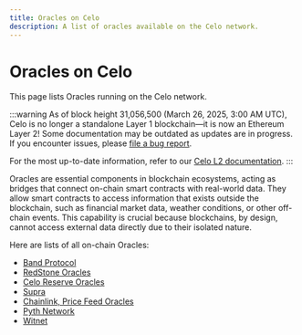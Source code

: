```yaml
---
title: Oracles on Celo
description: A list of oracles available on the Celo network.
---
```


# Oracles on Celo

This page lists Oracles running on the Celo network.

:::warning
As of block height 31,056,500 (March 26, 2025, 3:00 AM UTC), Celo is no longer a standalone Layer 1 blockchain—it is now an Ethereum Layer 2!
Some documentation may be outdated as updates are in progress. If you encounter issues, please [file a bug report](https://github.com/celo-org/docs/issues/new/choose).

For the most up-to-date information, refer to our [Celo L2 documentation](https://docs.celo.org/cel2).
:::

Oracles are essential components in blockchain ecosystems, acting as bridges that connect on-chain smart contracts with real-world data. They allow smart contracts to access information that exists outside the blockchain, such as financial market data, weather conditions, or other off-chain events. This capability is crucial because blockchains, by design, cannot access external data directly due to their isolated nature.

Here are lists of all on-chain Oracles:

- [Band Protocol](/developer/oracles/band-protocol)
- [RedStone Oracles](/developer/oracles/redstone)
- [Celo Reserve Oracles](/what-is-celo/about-celo-l1/protocol/stability/oracles)
- [Supra](https://supraoracles.com/)
- [Chainlink, Price Feed Oracles](https://docs.chain.link/data-feeds/price-feeds/addresses?network=celo)
- [Pyth Network](https://pyth.network/)
- [Witnet](https://witnet.io/)

